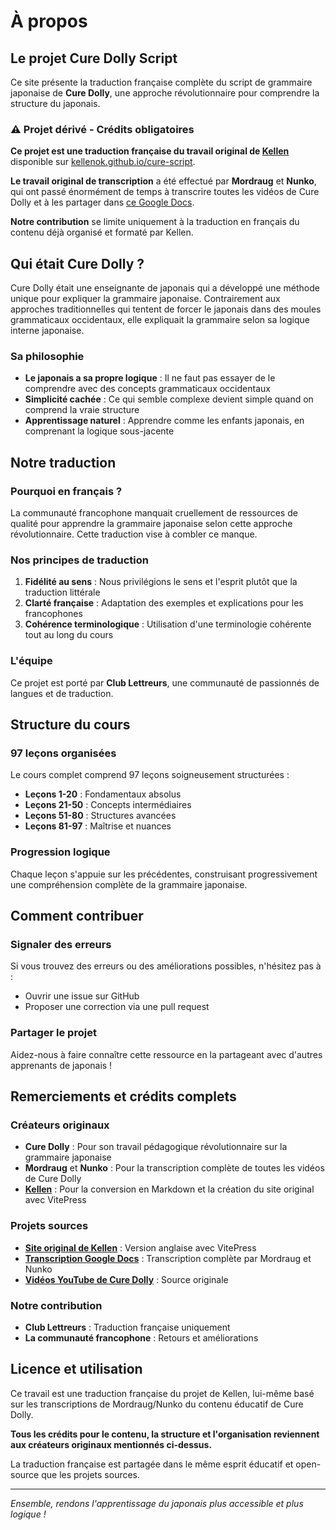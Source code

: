 # À propos

## Le projet Cure Dolly Script

Ce site présente la traduction française complète du script de grammaire japonaise de **Cure Dolly**, une approche révolutionnaire pour comprendre la structure du japonais.

### ⚠️ Projet dérivé - Crédits obligatoires

**Ce projet est une traduction française du travail original de [Kellen](https://bento.me/kln)** disponible sur [kellenok.github.io/cure-script](https://kellenok.github.io/cure-script/).

**Le travail original de transcription** a été effectué par **Mordraug** et **Nunko**, qui ont passé énormément de temps à transcrire toutes les vidéos de Cure Dolly et à les partager dans [ce Google Docs](https://docs.google.com/document/d/1XpuXerkGU8waJ4DPDNJA4bGeqOvM-csXjTe57iHARHc/).

**Notre contribution** se limite uniquement à la traduction en français du contenu déjà organisé et formaté par Kellen.

## Qui était Cure Dolly ?

Cure Dolly était une enseignante de japonais qui a développé une méthode unique pour expliquer la grammaire japonaise. Contrairement aux approches traditionnelles qui tentent de forcer le japonais dans des moules grammaticaux occidentaux, elle expliquait la grammaire selon sa logique interne japonaise.

### Sa philosophie

- **Le japonais a sa propre logique** : Il ne faut pas essayer de le comprendre avec des concepts grammaticaux occidentaux
- **Simplicité cachée** : Ce qui semble complexe devient simple quand on comprend la vraie structure
- **Apprentissage naturel** : Apprendre comme les enfants japonais, en comprenant la logique sous-jacente

## Notre traduction

### Pourquoi en français ?

La communauté francophone manquait cruellement de ressources de qualité pour apprendre la grammaire japonaise selon cette approche révolutionnaire. Cette traduction vise à combler ce manque.

### Nos principes de traduction

1. **Fidélité au sens** : Nous privilégions le sens et l'esprit plutôt que la traduction littérale
2. **Clarté française** : Adaptation des exemples et explications pour les francophones
3. **Cohérence terminologique** : Utilisation d'une terminologie cohérente tout au long du cours

### L'équipe

Ce projet est porté par **Club Lettreurs**, une communauté de passionnés de langues et de traduction.

## Structure du cours

### 97 leçons organisées

Le cours complet comprend 97 leçons soigneusement structurées :

- **Leçons 1-20** : Fondamentaux absolus
- **Leçons 21-50** : Concepts intermédiaires
- **Leçons 51-80** : Structures avancées
- **Leçons 81-97** : Maîtrise et nuances

### Progression logique

Chaque leçon s'appuie sur les précédentes, construisant progressivement une compréhension complète de la grammaire japonaise.

## Comment contribuer

### Signaler des erreurs

Si vous trouvez des erreurs ou des améliorations possibles, n'hésitez pas à :
- Ouvrir une issue sur GitHub
- Proposer une correction via une pull request

### Partager le projet

Aidez-nous à faire connaître cette ressource en la partageant avec d'autres apprenants de japonais !

## Remerciements et crédits complets

### Créateurs originaux
- **Cure Dolly** : Pour son travail pédagogique révolutionnaire sur la grammaire japonaise
- **Mordraug** et **Nunko** : Pour la transcription complète de toutes les vidéos de Cure Dolly
- **[Kellen](https://bento.me/kln)** : Pour la conversion en Markdown et la création du site original avec VitePress

### Projets sources
- **[Site original de Kellen](https://kellenok.github.io/cure-script/)** : Version anglaise avec VitePress
- **[Transcription Google Docs](https://docs.google.com/document/d/1XpuXerkGU8waJ4DPDNJA4bGeqOvM-csXjTe57iHARHc/)** : Transcription complète par Mordraug et Nunko
- **[Vidéos YouTube de Cure Dolly](https://www.youtube.com/playlist?list=PLg9uYxuZf8x_A-vcqqyOFZu06WlhnypWj)** : Source originale

### Notre contribution
- **Club Lettreurs** : Traduction française uniquement
- **La communauté francophone** : Retours et améliorations

## Licence et utilisation

Ce travail est une traduction française du projet de Kellen, lui-même basé sur les transcriptions de Mordraug/Nunko du contenu éducatif de Cure Dolly.

**Tous les crédits pour le contenu, la structure et l'organisation reviennent aux créateurs originaux mentionnés ci-dessus.**

La traduction française est partagée dans le même esprit éducatif et open-source que les projets sources. 

---

*Ensemble, rendons l'apprentissage du japonais plus accessible et plus logique !*
